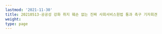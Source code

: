 ```yaml
---
lastmod: '2021-11-30'
title: 20210513-공공성 강화 취지 훼손 없는 진짜 사회서비스원법 통과 촉구 기자회견
weight: 
type: page
---
```


